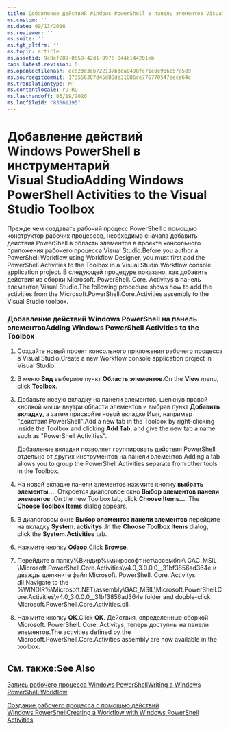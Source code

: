 ```yaml
---
title: Добавление действий Windows PowerShell в панель элементов Visual Studio | Документация Майкрософт
ms.custom: ''
ms.date: 09/13/2016
ms.reviewer: ''
ms.suite: ''
ms.tgt_pltfrm: ''
ms.topic: article
ms.assetid: 9c8ef289-0659-42d1-9976-044b144201eb
caps.latest.revision: 6
ms.openlocfilehash: ecd23d3eb722137bdda0498fc71e0e966c57a589
ms.sourcegitcommit: 173556307d45d88de31086ce776770547eece64c
ms.translationtype: MT
ms.contentlocale: ru-RU
ms.lasthandoff: 05/19/2020
ms.locfileid: "83561195"
---
```

# <a name="adding-windows-powershell-activities-to-the-visual-studio-toolbox"></a><span data-ttu-id="47ff8-102">Добавление действий Windows PowerShell в инструментарий Visual Studio</span><span class="sxs-lookup"><span data-stu-id="47ff8-102">Adding Windows PowerShell Activities to the Visual Studio Toolbox</span></span>

<span data-ttu-id="47ff8-103">Прежде чем создавать рабочий процесс PowerShell с помощью конструктор рабочих процессов, необходимо сначала добавить действия PowerShell в область элементов в проекте консольного приложения рабочего процесса Visual Studio.</span><span class="sxs-lookup"><span data-stu-id="47ff8-103">Before you author a PowerShell Workflow using Workflow Designer, you must first add the PowerShell Activities to the Toolbox in a Visual Studio Workflow console application project.</span></span> <span data-ttu-id="47ff8-104">В следующей процедуре показано, как добавить действия из сборки Microsoft. PowerShell. Core. Activitys в панель элементов Visual Studio.</span><span class="sxs-lookup"><span data-stu-id="47ff8-104">The following procedure shows how to add the activities from the Microsoft.PowerShell.Core.Activities assembly to the Visual Studio toolbox.</span></span>

### <a name="adding-windows-powershell-activities-to-the-toolbox"></a><span data-ttu-id="47ff8-105">Добавление действий Windows PowerShell на панель элементов</span><span class="sxs-lookup"><span data-stu-id="47ff8-105">Adding Windows PowerShell Activities to the Toolbox</span></span>

1. <span data-ttu-id="47ff8-106">Создайте новый проект консольного приложения рабочего процесса в Visual Studio.</span><span class="sxs-lookup"><span data-stu-id="47ff8-106">Create a new Workflow console application project in Visual Studio.</span></span>

2. <span data-ttu-id="47ff8-107">В меню **Вид** выберите пункт **Область элементов**.</span><span class="sxs-lookup"><span data-stu-id="47ff8-107">On the **View** menu, click **Toolbox**.</span></span>

3. <span data-ttu-id="47ff8-108">Добавьте новую вкладку на панели элементов, щелкнув правой кнопкой мыши внутри области элементов и выбрав пункт **Добавить вкладку**, а затем присвойте новой вкладке Имя, например "действия PowerShell".</span><span class="sxs-lookup"><span data-stu-id="47ff8-108">Add a new tab in the Toolbox by right-clicking inside the Toolbox and clicking **Add Tab**, and give the new tab a name such as "PowerShell Activities".</span></span>

   <span data-ttu-id="47ff8-109">Добавление вкладки позволяет группировать действия PowerShell отдельно от других инструментов на панели элементов.</span><span class="sxs-lookup"><span data-stu-id="47ff8-109">Adding a tab allows you to group the PowerShell Activities separate from other tools in the Toolbox.</span></span>

4. <span data-ttu-id="47ff8-110">На новой вкладке панели элементов нажмите кнопку **выбрать элементы...**. Откроется диалоговое окно **Выбор элементов панели элементов** .</span><span class="sxs-lookup"><span data-stu-id="47ff8-110">On the new Toolbox tab, click **Choose Items...**. The **Choose Toolbox Items** dialog appears.</span></span>

5. <span data-ttu-id="47ff8-111">В диалоговом окне **Выбор элементов панели элементов** перейдите на вкладку **System. activitys** .</span><span class="sxs-lookup"><span data-stu-id="47ff8-111">In the **Choose Toolbox Items** dialog, click the **System.Activities** tab.</span></span>

6. <span data-ttu-id="47ff8-112">Нажмите кнопку **Обзор**.</span><span class="sxs-lookup"><span data-stu-id="47ff8-112">Click **Browse**.</span></span>

7. <span data-ttu-id="47ff8-113">Перейдите в папку%Виндир%\микрософт.нет\ассембли\ GAC_MSIL \Microsoft.PowerShell.Core.Activities\v4.0_3.0.0.0__31bf3856ad364e и дважды щелкните файл Microsoft. PowerShell. Core. Activitys. dll.</span><span class="sxs-lookup"><span data-stu-id="47ff8-113">Navigate to the %WINDIR%\Microsoft.NET\assembly\GAC_MSIL\Microsoft.PowerShell.Core.Activities\v4.0_3.0.0.0__31bf3856ad364e folder and double-click Microsoft.PowerShell.Core.Activities.dll.</span></span>

8. <span data-ttu-id="47ff8-114">Нажмите кнопку **ОК**.</span><span class="sxs-lookup"><span data-stu-id="47ff8-114">Click **OK**.</span></span> <span data-ttu-id="47ff8-115">Действия, определенные сборкой Microsoft. PowerShell. Core. Activitys, теперь доступны на панели элементов.</span><span class="sxs-lookup"><span data-stu-id="47ff8-115">The activities defined by the Microsoft.PowerShell.Core.Activities assembly are now available in the toolbox.</span></span>

## <a name="see-also"></a><span data-ttu-id="47ff8-116">См. также:</span><span class="sxs-lookup"><span data-stu-id="47ff8-116">See Also</span></span>

[<span data-ttu-id="47ff8-117">Запись рабочего процесса Windows PowerShell</span><span class="sxs-lookup"><span data-stu-id="47ff8-117">Writing a Windows PowerShell Workflow</span></span>](./writing-a-windows-powershell-workflow.md)

[<span data-ttu-id="47ff8-118">Создание рабочего процесса с помощью действий Windows PowerShell</span><span class="sxs-lookup"><span data-stu-id="47ff8-118">Creating a Workflow with Windows PowerShell Activities</span></span>](./creating-a-workflow-with-windows-powershell-activities.md)
